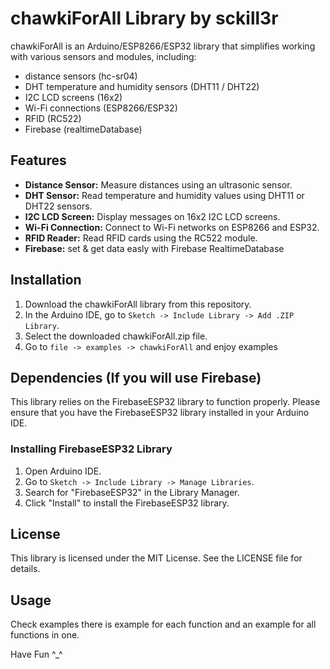 # chawkiForAll Library by sckill3r

chawkiForAll is an Arduino/ESP8266/ESP32 library that simplifies working with various sensors and modules,
including: 

- distance sensors (hc-sr04)
- DHT temperature and humidity sensors (DHT11 / DHT22)
- I2C LCD screens (16x2)
- Wi-Fi connections (ESP8266/ESP32)
- RFID (RC522)
- Firebase (realtimeDatabase)

## Features

- **Distance Sensor:** Measure distances using an ultrasonic sensor.
- **DHT Sensor:** Read temperature and humidity values using DHT11 or DHT22 sensors.
- **I2C LCD Screen:** Display messages on 16x2 I2C LCD screens.
- **Wi-Fi Connection:** Connect to Wi-Fi networks on ESP8266 and ESP32.
- **RFID Reader:** Read RFID cards using the RC522 module.
- **Firebase:** set & get data easly with Firebase RealtimeDatabase

## Installation

1. Download the chawkiForAll library from this repository.
2. In the Arduino IDE, go to `Sketch -> Include Library -> Add .ZIP Library`.
3. Select the downloaded chawkiForAll.zip file.
4. Go to `file -> examples -> chawkiForAll` and enjoy examples

## Dependencies (If you will use Firebase)

This library relies on the FirebaseESP32 library to function properly. Please ensure that you have the FirebaseESP32 library installed in your Arduino IDE.

### Installing FirebaseESP32 Library

1. Open Arduino IDE.
2. Go to `Sketch -> Include Library -> Manage Libraries`.
3. Search for "FirebaseESP32" in the Library Manager.
4. Click "Install" to install the FirebaseESP32 library.


## License
This library is licensed under the MIT License. See the LICENSE file for details.

## Usage

Check examples there is example for each function and an example for all functions in one.

Have Fun ^_^
 




